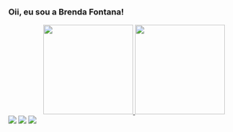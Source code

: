 ### Oii, eu sou a Brenda Fontana!
<div align="center">
  <a href="https://github.com/brendafontanaa">
  <img height="180em" src="https://github-readme-stats.vercel.app/api?username=brendafontanaa&show_icons=true&theme=dracula&include_all_commits=true&count_private=true"/>
  <img height="180em" src="https://github-readme-stats.vercel.app/api/top-langs/?username=brendafontanaa&layout=compact&langs_count=7&theme=dracula"/>
</div>
<div> 
  <a href="https://www.instagram.com/breefontana/" target="_blank"><img src="https://img.shields.io/badge/-Instagram-%23E4405F?style=for-the-badge&logo=instagram&logoColor=white" target="_blank"></a>
  <a href = "mailto:breendagiullian@gmail.com"><img src="https://img.shields.io/badge/-Gmail-%23333?style=for-the-badge&logo=gmail&logoColor=white" target="_blank"></a>
  <a href="https://www.linkedin.com/in/brenda-fontana-68737b234/" target="_blank"><img src="https://img.shields.io/badge/-LinkedIn-%230077B5?style=for-the-badge&logo=linkedin&logoColor=white" target="_blank"></a> 
</div>
